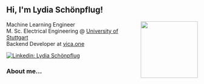 ## Hi, I'm Lydia Schönpflug! 

<img align='right' src="https://user-images.githubusercontent.com/62755943/167421282-4401c74a-c59c-43d8-becf-d8a6c7ee3e4d.png" width="150">
<p>Machine Learning Engineer </br>
M. Sc. Electrical Engineering @ <a href="https://www.uni-stuttgart.de/en/">University of Stuttgart</a></br>Backend Developer at <a href="https://vica.one">vica.one</a>
</p>

[![Linkedin: Lydia Schönpflug](https://img.shields.io/badge/-Lydia%20Schönpflug-blue?style=plastic&logo=linkedin)](https://www.linkedin.com/in/thaianebraga/)



### About me...  
